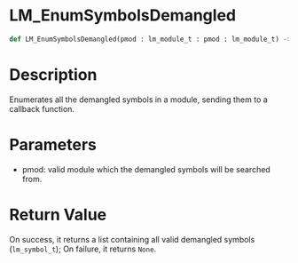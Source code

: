 # LM_EnumSymbolsDemangled

```python
def LM_EnumSymbolsDemangled(pmod : lm_module_t : pmod : lm_module_t) -> Optional[None]:
```

# Description

Enumerates all the demangled symbols in a module, sending them to a callback function.

# Parameters

- pmod: valid module which the demangled symbols will be searched from.

# Return Value

On success, it returns a list containing all valid demangled symbols (`lm_symbol_t`); On failure, it returns `None`.

